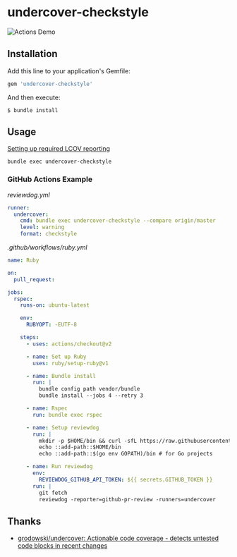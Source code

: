 # undercover-checkstyle

![Actions Demo](https://i.gyazo.com/881890dcba76cf30a8db86d9635ba38a.png)

## Installation

Add this line to your application's Gemfile:

```ruby
gem 'undercover-checkstyle'
```

And then execute:

    $ bundle install

## Usage

[Setting up required LCOV reporting](https://github.com/grodowski/undercover#setting-up-required-lcov-reporting)

```
bundle exec undercover-checkstyle
```

### GitHub Actions Example

*reviewdog.yml*
```yaml
runner:
  undercover:
    cmd: bundle exec undercover-checkstyle --compare origin/master
    level: warning
    format: checkstyle
```

*.github/workflows/ruby.yml*
```yaml
name: Ruby

on:
  pull_request:

jobs:
  rspec:
    runs-on: ubuntu-latest

    env:
      RUBYOPT: -EUTF-8

    steps:
      - uses: actions/checkout@v2

      - name: Set up Ruby
        uses: ruby/setup-ruby@v1

      - name: Bundle install
        run: |
          bundle config path vendor/bundle
          bundle install --jobs 4 --retry 3

      - name: Rspec
        run: bundle exec rspec

      - name: Setup reviewdog
        run: |
          mkdir -p $HOME/bin && curl -sfL https://raw.githubusercontent.com/reviewdog/reviewdog/master/install.sh| sh -s -- -b $HOME/bin
          echo ::add-path::$HOME/bin
          echo ::add-path::$(go env GOPATH)/bin # for Go projects

      - name: Run reviewdog
        env:
          REVIEWDOG_GITHUB_API_TOKEN: ${{ secrets.GITHUB_TOKEN }}
        run: |
          git fetch
          reviewdog -reporter=github-pr-review -runners=undercover
```

## Thanks

- [grodowski/undercover: Actionable code coverage \- detects untested code blocks in recent changes](https://github.com/grodowski/undercover)

